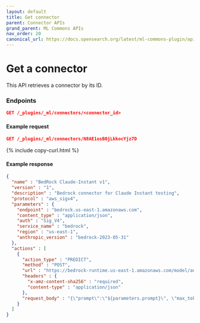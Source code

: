 ```yaml
---
layout: default
title: Get connector
parent: Connector APIs
grand_parent: ML Commons APIs
nav_order: 20
canonical_url: https://docs.opensearch.org/latest/ml-commons-plugin/api/connector-apis/get-connector/
---
```


# Get a connector

This API retrieves a connector by its ID.

### Endpoints

```json
GET /_plugins/_ml/connectors/<connector_id>
```

#### Example request

```json
GET /_plugins/_ml/connectors/N8AE1osB0jLkkocYjz7D
```
{% include copy-curl.html %}

#### Example response

```json
{
  "name" : "BedRock Claude-Instant v1",
  "version" : "1",
  "description" : "Bedrock connector for Claude Instant testing",
  "protocol" : "aws_sigv4",
  "parameters" : {
    "endpoint" : "bedrock.us-east-1.amazonaws.com",
    "content_type" : "application/json",
    "auth" : "Sig_V4",
    "service_name" : "bedrock",
    "region" : "us-east-1",
    "anthropic_version" : "bedrock-2023-05-31"
  },
  "actions" : [
    {
      "action_type" : "PREDICT",
      "method" : "POST",
      "url" : "https://bedrock-runtime.us-east-1.amazonaws.com/model/anthropic.claude-instant-v1/invoke",
      "headers" : {
        "x-amz-content-sha256" : "required",
        "content-type" : "application/json"
      },
      "request_body" : "{\"prompt\":\"${parameters.prompt}\", \"max_tokens_to_sample\":${parameters.max_tokens_to_sample}, \"temperature\":${parameters.temperature},  \"anthropic_version\":\"${parameters.anthropic_version}\" }"
    }
  ]
}
```
